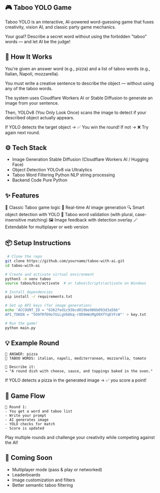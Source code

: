 ## 🎮 Taboo YOLO Game
Taboo YOLO is an interactive, AI-powered word-guessing game that fuses creativity, vision AI, and classic party game mechanics.

Your goal? Describe a secret word without using the forbidden "taboo" words — and let AI be the judge!

## 🧠 How It Works
You're given an answer word (e.g., pizza) and a list of taboo words (e.g., Italian, Napoli, mozzarella).

You must write a creative sentence to describe the object — without using any of the taboo words.

The system uses Cloudflare Workers AI or Stable Diffusion to generate an image from your sentence.

Then, YOLOv8 (You Only Look Once) scans the image to detect if your described object actually appears.

If YOLO detects the target object → ✅ You win the round!
If not → ❌ Try again next round.

## ⚙️ Tech Stack
- Image Generation	Stable Diffusion (Cloudflare Workers AI / Hugging Face)
- Object Detection	YOLOv8 via Ultralytics
- Taboo Word Filtering	Python NLP string processing
- Backend Code	Pure Python

## ✨ Features
🧩 Classic Taboo game logic
🎨 Real-time AI image generation
🔍 Smart object detection with YOLO
🚫 Taboo word validation (with plural, case-insensitive matching)
🖼️ Image feedback with detection overlay
🪄 Extendable for multiplayer or web version

## 📦 Setup Instructions
``` bash
 # Clone the repo
git clone https://github.com/yourname/taboo-with-ai.git
cd taboo-with-ai

# Create and activate virtual environment
python3 -m venv taboo
source taboo/bin/activate  # or taboo\Scripts\activate on Windows

# Install dependencies
pip install -r requirements.txt

# Set up API keys (for image generation)
echo 'ACCOUNT_ID = "6362fed1c93bcd019be986b093d3a5bb"
API_TOKEN = "5O9fRfD9o7UiLgVb8kq-rOD9mWzMgO9XfYqEYFcW"' > key.txt

# Run the game!
python main.py
```

## 💡 Example Round
```
🎯 ANSWER: pizza  
🚫 TABOO WORDS: italian, napoli, mediterranean, mozzarella, tomato  

🤖 Describe it:
→ "A round dish with cheese, sauce, and toppings baked in the oven."
```
If YOLO detects a pizza in the generated image → ✅ you score a point!

## 🔄 Game Flow
```
📌 Round 1:
- You get a word and taboo list
- Write your prompt
- AI generates image
- YOLO checks for match
- Score is updated
```

Play multiple rounds and challenge your creativity while competing against the AI!

## 🧩 Coming Soon
- Multiplayer mode (pass & play or networked)
- Leaderboards
- Image customization and filters
- Better semantic taboo filtering

